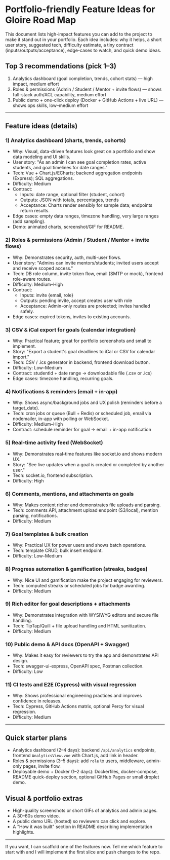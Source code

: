 # Portfolio-friendly Feature Ideas for Gloire Road Map

This document lists high-impact features you can add to the project to make it stand out in your portfolio. Each idea includes: why it helps, a short user story, suggested tech, difficulty estimate, a tiny contract (inputs/outputs/acceptance), edge-cases to watch, and quick demo ideas.

## Top 3 recommendations (pick 1–3)

1. Analytics dashboard (goal completion, trends, cohort stats) — high impact, medium effort
2. Roles & permissions (Admin / Student / Mentor + invite flows) — shows full-stack auth/ACL capability, medium effort
3. Public demo + one-click deploy (Docker + GitHub Actions + live URL) — shows ops skills, low–medium effort

---

## Feature ideas (details)

### 1) Analytics dashboard (charts, trends, cohorts)

- Why: Visual, data-driven features look great on a portfolio and show data modeling and UI skills.
- User story: "As an admin I can see goal completion rates, active students, and goal timelines for date ranges."
- Tech: Vue + Chart.js/ECharts; backend aggregation endpoints (Express); SQL aggregations.
- Difficulty: Medium
- Contract:
  - Inputs: date range, optional filter (student, cohort)
  - Outputs: JSON with totals, percentages, trends
  - Acceptance: Charts render sensibly for sample data; endpoints return results.
- Edge cases: empty data ranges, timezone handling, very large ranges (add sampling).
- Demo: animated charts, screenshot/GIF for README.

### 2) Roles & permissions (Admin / Student / Mentor + invite flows)

- Why: Demonstrates security, auth, multi-user flows.
- User story: "Admins can invite mentors/students; invited users accept and receive scoped access."
- Tech: DB role column, invite token flow, email (SMTP or mock), frontend role-aware routes.
- Difficulty: Medium–High
- Contract:
  - Inputs: invite {email, role}
  - Outputs: pending invite, accept creates user with role
  - Acceptance: Admin-only routes are protected; invites handled safely.
- Edge cases: expired tokens, invites to existing accounts.

### 3) CSV & iCal export for goals (calendar integration)

- Why: Practical feature; great for portfolio screenshots and small to implement.
- Story: "Export a student's goal deadlines to iCal or CSV for calendar import."
- Tech: CSV / .ics generator in backend, frontend download button.
- Difficulty: Low–Medium
- Contract: studentId + date range → downloadable file (.csv or .ics)
- Edge cases: timezone handling, recurring goals.

### 4) Notifications & reminders (email + in-app)

- Why: Shows async/background jobs and UX polish (reminders before a target_date).
- Tech: cron jobs or queue (Bull + Redis) or scheduled job, email via nodemailer, in-app with polling or WebSocket.
- Difficulty: Medium–High
- Contract: schedule reminder for goal → email + in-app notification

### 5) Real-time activity feed (WebSocket)

- Why: Demonstrates real-time features like socket.io and shows modern UX.
- Story: "See live updates when a goal is created or completed by another user."
- Tech: socket.io, frontend subscription.
- Difficulty: High

### 6) Comments, mentions, and attachments on goals

- Why: Makes content richer and demonstrates file uploads and parsing.
- Tech: comments API, attachment upload endpoint (S3/local), mention parsing, notifications.
- Difficulty: Medium

### 7) Goal templates & bulk creation

- Why: Practical UX for power users and shows batch operations.
- Tech: template CRUD, bulk insert endpoint.
- Difficulty: Low–Medium

### 8) Progress automation & gamification (streaks, badges)

- Why: Nice UI and gamification make the project engaging for reviewers.
- Tech: computed streaks or scheduled jobs for badge awarding.
- Difficulty: Medium

### 9) Rich editor for goal descriptions + attachments

- Why: Demonstrates integration with WYSIWYG editors and secure file handling.
- Tech: TipTap/Quill + file upload handling and HTML sanitization.
- Difficulty: Medium

### 10) Public demo & API docs (OpenAPI + Swagger)

- Why: Makes it easy for reviewers to try the app and demonstrates API design.
- Tech: swagger-ui-express, OpenAPI spec, Postman collection.
- Difficulty: Low

### 11) CI tests and E2E (Cypress) with visual regression

- Why: Shows professional engineering practices and improves confidence in releases.
- Tech: Cypress, GitHub Actions matrix, optional Percy for visual regression.
- Difficulty: Medium

---

## Quick starter plans

- Analytics dashboard (2–4 days): backend `/api/analytics` endpoints, frontend `AnalyticsView.vue` with Chart.js, add link in header.
- Roles & permissions (3–5 days): add `role` to users, middleware, admin-only pages, invite flow.
- Deployable demo + Docker (1–2 days): Dockerfiles, docker-compose, README quick-deploy section, optional GitHub Pages or small droplet demo.

## Visual & portfolio extras

- High-quality screenshots or short GIFs of analytics and admin pages.
- A 30–60s demo video.
- A public demo URL (hosted) so reviewers can click and explore.
- A "How it was built" section in README describing implementation highlights.

---

If you want, I can scaffold one of the features now. Tell me which feature to start with and I will implement the first slice and push changes to the repo.
